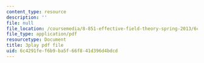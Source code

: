 ```yaml
---
content_type: resource
description: ''
file: null
file_location: /coursemedia/8-851-effective-field-theory-spring-2013/6c4291fef6b9ba5f66f841d396d4bdcd_hAFnqX7diSU.pdf
file_type: application/pdf
resourcetype: Document
title: 3play pdf file
uid: 6c4291fe-f6b9-ba5f-66f8-41d396d4bdcd
---
```

